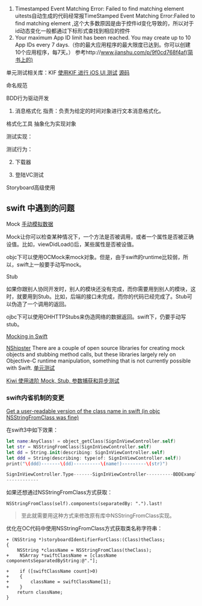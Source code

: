 1. Timestamped Event Matching Error: Failed to find matching element
    uitests自动生成的代码经常报TimeStamped Event Matching Error:Failed to find matching element ,这个大多数原因是由于控件id变化导致的，所以对于id动态变化一般都通过下标形式查找到相应的控件
2. Your maximum App ID limit has been reached. You may create up to 10 App IDs every 7 days.（你的最大应用程序的最大限度已达到。你可以创建10个应用程序，每7天。） 参考http://www.jianshu.com/p/9f0cd768f4af(简书上的) 

单元测试相关库：KIF
[使用KIF 进行 iOS UI 测试](http://www.tuicool.com/articles/euaayy)
[源码](https://git.oschina.net/huosan/kif-tutorial-final.git)


命名规范


BDD行为驱动开发

1. 消息格式化
指责：负责为给定的时间对象进行文本消息格式化。

格式化工具 
抽象化为实现对象


测试实现：



测试行为：

2. 下载器



3. 登陆VC测试


Storyboard高级使用



## swift 中遇到的问题
Mock
[手动模拟数据](https://github.com/huos3203/Quick/blob/master/Documentation/zh-cn/TestUsingTestDoubles.md)

Mock让你可以检查某种情况下，一个方法是否被调用，或者一个属性是否被正确设值。比如，viewDidLoad()后，某些属性是否被设值。

objc下可以使用OCMock来mock对象。但是，由于swift的runtime比较弱，所以，swift上一般要手动写mock。

Stub

如果你跟别人协同开发时，别人的模块还没有完成，而你需要用到别人的模块，这时，就要用到Stub。比如，后端的接口未完成，而你的代码已经完成了。Stub可以伪造了一个调用的返回。

ojbc下可以使用OHHTTPStubs来伪造网络的数据返回。swift下，仍要手动写stub。

[Mocking in Swift](http://stackoverflow.com/questions/24174130/mocking-in-swift)

[NShipster](http://nshipster.com/xctestcase/#mocking-in-swift)
There are a couple of open source libraries for creating mock objects and stubbing method calls, but these libraries largely rely on Objective-C runtime manipulation, something that is not currently possible with Swift.
[单元测试](http://nshipster.cn/unit-testing/)

[Kiwi 使用进阶 Mock, Stub, 参数捕获和异步测试](https://onevcat.com/2014/05/kiwi-mock-stub-test/)

### swift内省机制的变更
[Get a user-readable version of the class name in swift (in objc NSStringFromClass was fine)](http://stackoverflow.com/questions/24107658/get-a-user-readable-version-of-the-class-name-in-swift-in-objc-nsstringfromclas)

在swift3中如下效果：
```swift
let name:AnyClass! = object_getClass(SignInViewController.self)
let str = NSStringFromClass(SignInViewController.self)
let dd = String.init(describing: SignInViewController.self)
let ddd = String(describing: type(of: SignInViewController.self))
print("\(ddd)-------\(dd)----------\(name!)---------\(str)")

SignInViewController.Type-------SignInViewController----------BDDExamplesSwift.SignInViewController---------BDDExamplesSwift.SignInViewController
------------
```

如果还想通过NSStringFromClass方式获取：
```
NSStringFromClass(self).components(separatedBy: ".").last!
```
>至此就需要用这种方式来修改原有库中NSStringFromClass实现。

优化在OC代码中使用NSStringFromClass方式获取类名称字符串：
```objc
+ (NSString *)storyboardIdentifierForClass:(Class)theClass;
{
    NSString *className = NSStringFromClass(theClass);
+    NSArray *swiftClassName = [className componentsSeparatedByString:@"."];

+    if ([swiftClassName count]>0)
+    {
+        className = swiftClassName[1];
+    }
    return className;
}
```


